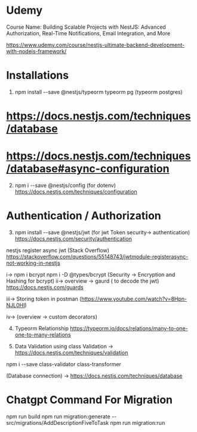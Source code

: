 # Udemy
Course Name: Building Scalable Projects with NestJS: Advanced Authorization, Real-Time Notifications, Email Integration, and More


https://www.udemy.com/course/nestjs-ultimate-backend-development-with-nodejs-framework/





# Installations
1. npm install --save @nestjs/typeorm typeorm pg (typeorm postgres)
# https://docs.nestjs.com/techniques/database



# https://docs.nestjs.com/techniques/database#async-configuration


2. npm i --save @nestjs/config (for dotenv)
https://docs.nestjs.com/techniques/configuration



# Authentication / Authorization
3. npm install --save @nestjs/jwt (for jwt Token security-> authentication)
https://docs.nestjs.com/security/authentication



nestjs register async jwt (Stack Overflow)
https://stackoverflow.com/questions/55148743/jwtmodule-registerasync-not-working-in-nestjs

i->  npm i bcrypt npm i -D @types/bcrypt (Security -> Encryption and Hashing for bcrypt)
ii-> overview -> gaurd ( to decode the jwt)
https://docs.nestjs.com/guards

iii-> Storing token in postman (https://www.youtube.com/watch?v=8Hpn-NJL0HI)

iv-> (overview -> custom decorators)



4. Typeorm Relationship
https://typeorm.io/docs/relations/many-to-one-one-to-many-relations




5. Data Validation using class Validation
-> https://docs.nestjs.com/techniques/validation

npm i --save class-validator class-transformer


(Database connection) -> https://docs.nestjs.com/techniques/database
































# Chatgpt Command For Migration
npm run build
npm run migration:generate -- src/migrations/AddDescriptionFiveToTask
npm run migration:run

